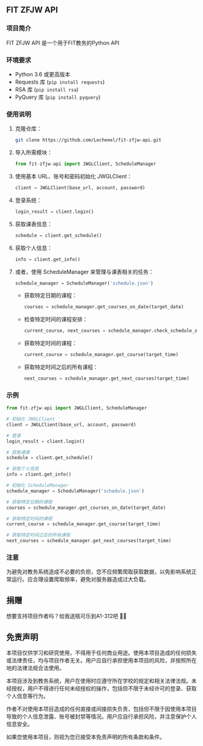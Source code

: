 ## FIT ZFJW API

### 项目简介
FIT ZFJW API 是一个用于FIT教务的Python API

### 环境要求
- Python 3.6 或更高版本
- Requests 库 (`pip install requests`)
- RSA 库 (`pip install rsa`)
- PyQuery 库 (`pip install pyquery`)

### 使用说明

1. 克隆仓库：
   ```bash
   git clone https://github.com/Lecheeel/fit-zfjw-api.git
   ```

2. 导入所需模块：
   ```python
   from fit-zfjw-api import JWGLClient, ScheduleManager
   ```

3. 使用基本 URL、账号和密码初始化 JWGLClient：
   ```python
   client = JWGLClient(base_url, account, password)
   ```

4. 登录系统：
   ```python
   login_result = client.login()
   ```

5. 获取课表信息：
   ```python
   schedule = client.get_schedule()
   ```

6. 获取个人信息：
   ```python
   info = client.get_info()
   ```

7. 或者，使用 ScheduleManager 来管理与课表相关的任务：
   ```python
   schedule_manager = ScheduleManager('schedule.json')
   ```

   - 获取特定日期的课程：
     ```python
     courses = schedule_manager.get_courses_on_date(target_date)
     ```

   - 检查特定时间的课程安排：
     ```python
     current_course, next_courses = schedule_manager.check_schedule_at_time(target_time)
     ```
   - 获取特定时间的课程：
      ```python
      current_course = schedule_manager.get_course(target_time)
      ```

   - 获取特定时间之后的所有课程：
      ```python
      next_courses = schedule_manager.get_next_courses(target_time)
      ```

### 示例
```python
from fit-zfjw-api import JWGLClient, ScheduleManager

# 初始化 JWGLClient
client = JWGLClient(base_url, account, password)

# 登录
login_result = client.login()

# 获取课表
schedule = client.get_schedule()

# 获取个人信息
info = client.get_info()

# 初始化 ScheduleManager
schedule_manager = ScheduleManager('schedule.json')

# 获取特定日期的课程
courses = schedule_manager.get_courses_on_date(target_date)

# 获取特定时间的课程
current_course = schedule_manager.get_course(target_time)

# 获取特定时间之后的所有课程
next_courses = schedule_manager.get_next_courses(target_time)
```

### 注意
为避免对教务系统造成不必要的负担，您不应频繁爬取获取数据，以免影响系统正常运行。应合理设置爬取频率，避免对服务器造成过大负载。

## 捐赠

想要支持项目作者吗？给我送瓶可乐到A1-312吧 🥤😊

## 免责声明

本项目仅供学习和研究使用，不得用于任何商业用途。使用本项目造成的任何损失或法律责任，均与项目作者无关。用户应自行承担使用本项目的风险，并按照所在地的法律法规合法使用。

本项目涉及到教务系统，用户在使用时应遵守所在学校的规定和相关法律法规。未经授权，用户不得进行任何未经授权的操作，包括但不限于未经许可的登录、获取个人信息等行为。

作者不对使用本项目造成的任何直接或间接损失负责，包括但不限于因使用本项目导致的个人信息泄露、账号被封禁等情况。用户应自行承担风险，并注意保护个人信息安全。

如果您使用本项目，则视为您已接受本免责声明的所有条款和条件。